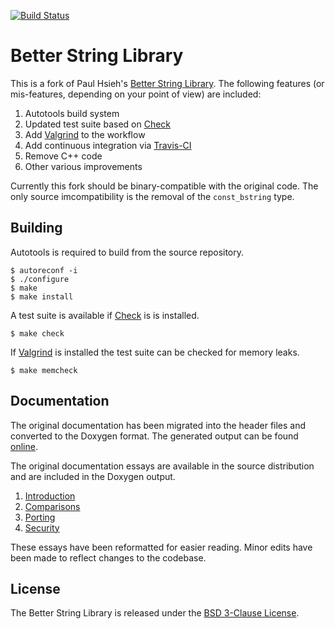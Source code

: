 [![Build Status](https://travis-ci.org/msteinert/bstring.png?branch=master)](https://travis-ci.org/msteinert/bstring)

# Better String Library

This is a fork of Paul Hsieh's [Better String Library][1]. The following
features (or mis-features, depending on your point of view) are included:

1. Autotools build system
2. Updated test suite based on [Check][2]
3. Add [Valgrind][3] to the workflow
4. Add continuous integration via [Travis-CI][4]
5. Remove C++ code
6. Other various improvements

Currently this fork should be binary-compatible with the original code. The
only source imcompatibility is the removal of the `const_bstring` type.

## Building

Autotools is required to build from the source repository.

    $ autoreconf -i
    $ ./configure
    $ make
    $ make install

A test suite is available if [Check][2] is is installed.

    $ make check

If [Valgrind][3] is installed the test suite can be checked for memory leaks.

    $ make memcheck

## Documentation

The original documentation has been migrated into the header files and
converted to the Doxygen format. The generated output can be found
[online][5].

The original documentation essays are available in the source distribution
and are included in the Doxygen output.

1. [Introduction](doc/introduction.md)
2. [Comparisons](doc/comparisons.md)
3. [Porting](doc/porting.md)
4. [Security](doc/security.md)

These essays have been reformatted for easier reading. Minor edits have been
made to reflect changes to the codebase.

## License

The Better String Library is released under the [BSD 3-Clause License][6].

[1]: http://bstring.sourceforge.net/
[2]: http://check.sourceforge.net/
[3]: http://valgrind.org/
[4]: https://travis-ci.org/msteinert/bstring
[5]: http://mike.steinert.ca/bstring/doc/
[6]: http://opensource.org/licenses/BSD-3-Clause

